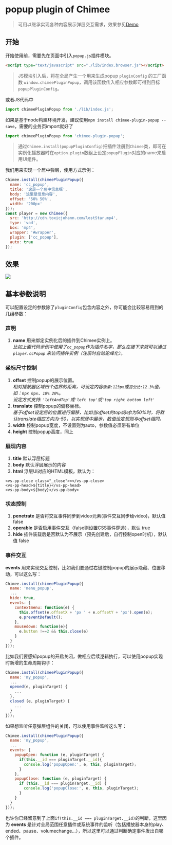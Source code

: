 # popup plugin of Chimee

> 可用以继承实现各种内容展示弹层交互需求，效果参见[Demo](./demo/index.html)

## 开始
开始使用前，需要先在页面中引入`popup.js`插件模块。
```html
<script type="text/javascript" src="./lib/index.browser.js"></script>
```
> JS模块引入后，将在全局产生一个用来生成popup `pluginConfig` 的工厂函数 `window.chimeePluginPopup`，调用该函数传入相应参数即可得到目标`popupPluginConfig`。

或者JS代码中
```javascript
import chimeePluginPopup from './lib/index.js';
```

如果是基于node构建环境开发，建议使用`npm install chimee-plugin-popup --save`，需要的业务页import就好了
```javascript
import chimeePluginPopup from 'chimee-plugin-popup';
```

> 通过`Chimee.install(popupPluginConfig)`把插件注册到`Chimee`类，即可在实例化播放器时在`option.plugin`数组上设定`popupPlugin`对应的name来启用UI组件。

我们用来实现一个居中弹层，使用方式示例：
```javascript
Chimee.install(chimeePluginPopup({
  name: 'cc_popup',
  title: '这是一个居中信息框',
  body: '这里是信息内容',
  offset: '50% 50%',
  width: '200px'
}));
const player = new Chimee({
  src: 'http://cdn.toxicjohann.com/lostStar.mp4',
  type: 'vod',
  box: 'mp4',
  wrapper: '#wrapper',
  plugin: ['cc_popup'],
  auto: true
});
```

## 效果
  
  ![](http://p6.qhimg.com/dr/600__/t01c55babd4ae6974e5.png)
  
## 基本参数说明
  
可以配置设定的参数除了`pluginConfig`包含内容之外，你可能会比较容易用到的几组参数：
 
### 声明
  1. **name** 用来绑定实例化后的插件到Chimee实例上。<br>*比如上面代码示例中使用了`cc_popup`作为插件名字，那么在接下来就可以通过 `player.ccPopup` 来访问插件实例（注册时自动驼峰化）。*
### 坐标尺寸控制
  1. **offset** 控制popup的展示位置。 <br>*相对播放器区域四个边界的距离，可设定内容`像素:123px`或`百分比:12.3%`值，如：`0px 0px`、`10% 20%`。<br>设定方式支持: `'leftAndTop'`或`'left top'`或`'top right bottom left'`*
  2. **translate** 控制popup的偏移坐标。<br>*基于offset设定后的位置进行偏移，比如当offset的top或left为50%时，将默认translate相应方向为-50，以实现居中展示，数值设定规则与offset相同。*
  3. **width** 控制popup宽度，不设置则为auto，参数值必须带有单位
  4. **height** 控制popup高度，同上
### 展现内容
  1. **title** 默认浮层标题
  2. **body** 默认浮层展示的内容
  3. **html** 浮层UI对应的HTML模板，默认为：
    
```
<vs-pp-close class="_close">×</vs-pp-close>
<vs-pp-head>${title}</vs-pp-head>
<vs-pp-body>${body}</vs-pp-body>
```

### 状态控制
  1. **penetrate** 是否将交互事件同步到video元素(事件交互同步给video)，默认值false
  2. **operable** 是否启用事件交互（false则设置CSS事件穿透），默认 true
  3. **hide** 插件装载后是否默认为不展示（预先创建后，自行控制open时机），默认值 false
### 事件交互 
  **events** 用来实现交互控制，比如我们要通过右键控制popup的展示隐藏、位置移动，可以这么写：

```javascript
Chimee.install(chimeePluginPopup({
  name: 'menu_popup',
  ...
  hide: true,
  events: {
    contextmenu: function(e) {
      this.offset(e.offsetX + 'px ' + e.offsetY + 'px').open(e);
      e.preventDefault();
    },
    mousedown: function(e){
      e.button !==2 && this.close(e)
    }
  }
}));
```

比如我们要感知popup的开启关闭，做相应后续逻辑执行，可以使用popup实现时新增的生命周期钩子：

```javascript
Chimee.install(chimeePluginPopup({
  name: 'my_popup',
  ...
  opened(e, pluginTarget) {
    ...
  },
  closed (e, pluginTarget) {
    ...
  }
}));
```

如果想监听任意弹层组件的关闭，可以使用事件监听这么写：

```javascript
Chimee.install(chimeePluginPopup({
  name: 'my_popup',
  ...
  events: {
    popupOpen: function (e, pluginTarget) {
      if(this.__id === pluginTarget.__id){
        console.log('popupOpen:', e, this, pluginTarget);
      }
    },
    popupClose: function (e, pluginTarget) {
      if (this.__id === pluginTarget.__id) {
        console.log('popupClose:', e, this, pluginTarget);
      }
    }
  }
}));
```

也许你已经留意到了上面`if(this.__id === pluginTarget.__id)`的判断，这里因为 **events** 是针对全局范围任意插件或系统事件的监听（包括播放器本身的play、ended、pause、volumechange...），所以这里可以通过判断确定事件发出自哪个插件。


